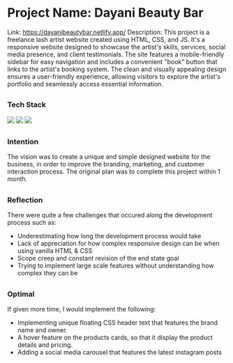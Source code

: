 # Project Name: Dayani Beauty Bar

Link: https://dayanibeautybar.netlify.app/
Description: This project is a freelance lash artist website created using HTML, CSS, and JS. It's a responsive website designed to showcase the artist's skills, services, social media presence, and client testimonials. The site features a mobile-friendly sidebar for easy navigation and includes a convenient "book" button that links to the artist's booking system. The clean and visually appealing design ensures a user-friendly experience, allowing visitors to explore the artist's portfolio and seamlessly access essential information.


##
<h3 align="left">Tech Stack</h3>

<!-- https://shields.io/ -->

  <a href="https://developer.mozilla.org/en-US/docs/Web/HTML"><img src="https://img.shields.io/badge/html5-%23E34F26.svg?style=for-the-badge&logo=html5&logoColor=white"/></a> 
  <a href="https://developer.mozilla.org/en-US/docs/Web/CSS"><img src="https://img.shields.io/badge/css3-%231572B6.svg?style=for-the-badge&logo=css3&logoColor=white"/></a> 
  <a href="https://developer.mozilla.org/en-US/docs/Web/JavaScript"><img src="https://img.shields.io/badge/javascript-%23323330.svg?style=for-the-badge&logo=javascript&logoColor=%23F7DF1E"/></a> 

##
<h3 align="left">Intention</h3>

The vision was to create a unique and simple designed website for the business, in order to improve the branding, marketing, and customer interaction process. The original plan was to complete this project within 1 month. 

##
<h3 align="left">Reflection</h3>

There were quite a few challenges that occured along the development process such as:
- Underestimating how long the development process would take
- Lack of appreciation for how complex responsive design can be when using vanilla HTML & CSS
- Scope creep and constant revision of the end state goal
- Trying to implement large scale features without understanding how complex they can be


##
<h3 align="left">Optimal</h3>

If given more time, I would implement the following: 
- Implementing unique floating CSS header text that features the brand name and owner.
- A hover feature on the products cards, so that it display the product details and pricing.
- Adding a social media carousel that features the latest instagram posts